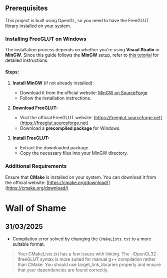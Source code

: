 ## Prerequisites
This project is built using OpenGL, so you need to have the FreeGLUT library installed on your system.

### Installing FreeGLUT on Windows
The installation process depends on whether you're using **Visual Studio** or **MinGW**. Since this guide follows the **MinGW** setup, refer to [this tutorial](https://www.youtube.com/watch?v=AUFZnA3lW_Q&list=PLmXuiVQyhgd9ZwaF5aWwZblLx9wTBJDAE&index=5) for detailed instructions.

#### Steps:
1. **Install MinGW** (if not already installed):
    - Download it from the official website: [MinGW on SourceForge](https://sourceforge.net/projects/mingw/)
    - Follow the installation instructions.

2. **Download FreeGLUT:**
    - Visit the official FreeGLUT website: [https://freeglut.sourceforge.net](https://freeglut.sourceforge.net)
    - Download a **precompiled package** for Windows.

3. **Install FreeGLUT:**
    - Extract the downloaded package.
    - Copy the necessary files into your MinGW directory.

### Additional Requirements
Ensure that **CMake** is installed on your system. You can download it from the official website: [https://cmake.org/download/](https://cmake.org/download/)  

# Wall of Shame
## 31/03/2025
- Compilation error solved by changing the `CMakeLists.txt` to a more suitable format.
> Your CMakeLists.txt has a few issues with linking. The -lOpenGL32 -lfreeGLUT syntax is more suited for manual g++ compilation rather than CMake. You should use target_link_libraries properly and ensure that your dependencies are found correctly.